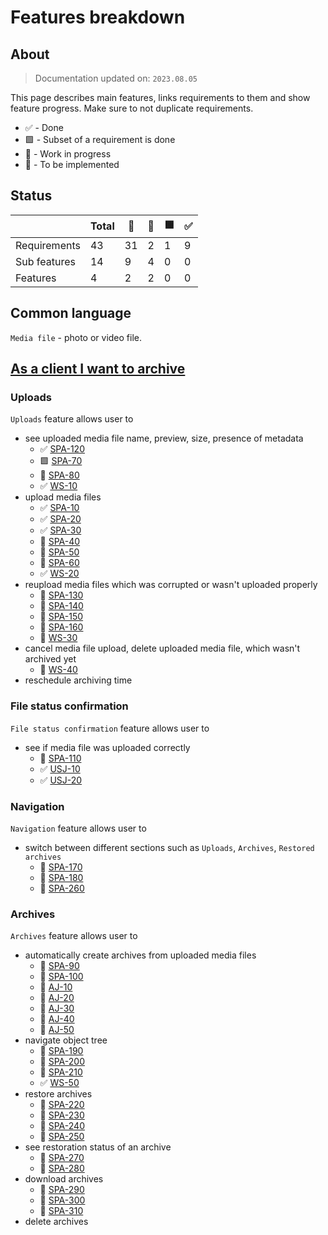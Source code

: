 # Features breakdown

## About

> Documentation updated on: `2023.08.05`

This page describes main features, links requirements to them and show feature progress. Make sure to not duplicate requirements.

- ✅ - Done
- 🟩 - Subset of a requirement is done
- 🚧 - Work in progress
- 🥚 - To be implemented

## Status

|              | Total | 🥚 | 🚧 | 🟩 | ✅ |
|--------------|-------|----|----|----|----|
| Requirements | 43    | 31 | 2  | 1  | 9  |
| Sub features | 14    | 9  | 4  | 0  | 0  |
| Features     | 4     | 2  | 2  | 0  | 0  |

## Common language

`Media file` - photo or video file.

## [As a client I want to archive](./user-stories.md#archive)

### Uploads

`Uploads` feature allows user to

- see uploaded media file name, preview, size, presence of metadata
  - ✅ [SPA-120](./containers/frontend/family-archive-spa.md#spa-120)
  - 🟩 [SPA-70](./containers/frontend/family-archive-spa.md#spa-70)
  - 🥚 [SPA-80](./containers/frontend/family-archive-spa.md#spa-80)
  - ✅ [WS-10](./containers/backend/family-archive-web-server.md#ws-10)
- upload media files
  - ✅ [SPA-10](./containers/frontend/family-archive-spa.md#spa-10)
  - ✅ [SPA-20](./containers/frontend/family-archive-spa.md#spa-20)
  - ✅ [SPA-30](./containers/frontend/family-archive-spa.md#spa-30)
  - 🚧 [SPA-40](./containers/frontend/family-archive-spa.md#spa-40)
  - 🥚 [SPA-50](./containers/frontend/family-archive-spa.md#spa-50)
  - 🥚 [SPA-60](./containers/frontend/family-archive-spa.md#spa-60)
  - ✅ [WS-20](./containers/backend/family-archive-web-server.md#ws-20)
- reupload media files which was corrupted or wasn't uploaded properly
  - 🥚 [SPA-130](./containers/frontend/family-archive-spa.md#spa-130)
  - 🥚 [SPA-140](./containers/frontend/family-archive-spa.md#spa-140)
  - 🥚 [SPA-150](./containers/frontend/family-archive-spa.md#spa-150)
  - 🥚 [SPA-160](./containers/frontend/family-archive-spa.md#spa-160)
  - 🥚 [WS-30](./containers/backend/family-archive-web-server.md#ws-30)
- cancel media file upload, delete uploaded media file, which wasn't archived yet
  - 🥚 [WS-40](./containers/backend/family-archive-web-server.md#ws-40)
- reschedule archiving time

### File status confirmation

`File status confirmation` feature allows user to

- see if media file was uploaded correctly
  - 🚧 [SPA-110](./containers/frontend/family-archive-spa.md#spa-110)
  - ✅ [USJ-10](./containers/backend/family-archive-upload-confirmation-job.md#usj-10)
  - ✅ [USJ-20](./containers/backend/family-archive-upload-confirmation-job.md#usj-20)


### Navigation

`Navigation` feature allows user to
- switch between different sections such as `Uploads`, `Archives`, `Restored archives`
  - 🥚 [SPA-170](./containers/frontend/family-archive-spa.md#spa-170)
  - 🥚 [SPA-180](./containers/frontend/family-archive-spa.md#spa-180)
  - 🥚 [SPA-260](./containers/frontend/family-archive-spa.md#spa-260)


### Archives

`Archives` feature allows user to
- automatically create archives from uploaded media files
  - 🥚 [SPA-90](./containers/frontend/family-archive-spa.md#spa-90)
  - 🥚 [SPA-100](./containers/frontend/family-archive-spa.md#spa-100)
  - 🥚 [AJ-10](./containers/backend/family-archive-archival-job.md#aj-10)
  - 🥚 [AJ-20](./containers/backend/family-archive-archival-job.md#aj-20)
  - 🥚 [AJ-30](./containers/backend/family-archive-archival-job.md#aj-30)
  - 🥚 [AJ-40](./containers/backend/family-archive-archival-job.md#aj-40)
  - 🥚 [AJ-50](./containers/backend/family-archive-archival-job.md#aj-50)
- navigate object tree
  - 🥚 [SPA-190](./containers/frontend/family-archive-spa.md#spa-190)
  - 🥚 [SPA-200](./containers/frontend/family-archive-spa.md#spa-200)
  - 🥚 [SPA-210](./containers/frontend/family-archive-spa.md#spa-210)
  - ✅ [WS-50](./containers/backend/family-archive-web-server.md#ws-50)
- restore archives
  - 🥚 [SPA-220](./containers/frontend/family-archive-spa.md#spa-220)
  - 🥚 [SPA-230](./containers/frontend/family-archive-spa.md#spa-230)
  - 🥚 [SPA-240](./containers/frontend/family-archive-spa.md#spa-240)
  - 🥚 [SPA-250](./containers/frontend/family-archive-spa.md#spa-250)
- see restoration status of an archive
  - 🥚 [SPA-270](./containers/frontend/family-archive-spa.md#spa-270)
  - 🥚 [SPA-280](./containers/frontend/family-archive-spa.md#spa-280)
- download archives
  - 🥚 [SPA-290](./containers/frontend/family-archive-spa.md#spa-290)
  - 🥚 [SPA-300](./containers/frontend/family-archive-spa.md#spa-300)
  - 🥚 [SPA-310](./containers/frontend/family-archive-spa.md#spa-310)
- delete archives